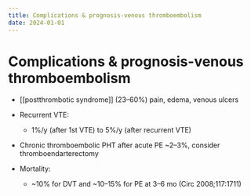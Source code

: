 ```yaml
---
title: Complications & prognosis-venous thromboembolism
date: 2024-01-01
---
```

# Complications & prognosis-venous thromboembolism

* [[postthrombotic syndrome]] (23–60%)
	pain, edema, venous ulcers

* Recurrent VTE:
	* 1%/y (after 1st VTE) to 5%/y (after recurrent VTE)

* Chronic thromboembolic PHT after acute PE ~2–3%, consider thromboendarterectomy

* Mortality:
	* ~10% for DVT and ~10–15% for PE at 3–6 mo (Circ 2008;117:1711)

